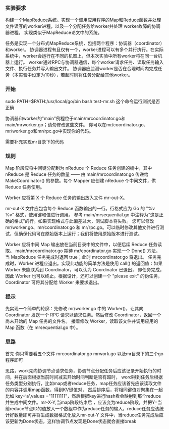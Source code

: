 ### 实验要求

构建一个MapReduce系统。实现一个调用应用程序的Map和Reduce函数并处理文件读写的worker进程，以及一个分配任务给worker并处理
worker故障的协调器进程。 实现类似于MapReduce论文中的系统。


任务是实现一个分布式MapReduce系统，包括两个程序：协调器（coordinator）和worker。
协调器进程有且仅有一个，worker进程可以有多个并行执行。在实际系统中，worker会运行在不同的机器上，但本次实验中所有worker将在同一台机器上运行。
worker通过RPC与协调器通信，每个worker请求任务、读取任务输入文件、执行任务并写入输出文件。
协调器应监测worker是否在合理时间内完成任务（本实验中设定为10秒），若超时则将任务分配给其他worker。

### 开始
sudo PATH=$PATH:/usr/local/go/bin bash test-mr.sh
这个命令运行测试是否正确


协调器和worker的"main"例程位于main/mrcoordinator.go和main/mrworker.go；请勿修改这些文件。
你可以在mr/coordinator.go、mr/worker.go和mr/rpc.go中实现你的代码。

需要补充实现mr目录下的代码


### 规则

Map 阶段应将中间键分配到为 nReduce 个 Reduce 任务创建的桶中，其中 nReduce 是 Reduce 任务的数量 ——
由 main/mrcoordinator.go 传递给 MakeCoordinator() 的参数。每个 Mapper 应创建 nReduce 个中间文件，供 Reduce 任务使用。

Worker 应将第 X 个 Reduce 任务的输出放入文件 mr-out-X。

mr-out-X 文件应包含每个 Reduce 函数输出的一行。行格式应为 Go 的 "%v %v" 格式，使用键和值进行调用。
参考 main/mrsequential.go 中注释为“这是正确的格式”的行。如果实现格式与此偏差过大，测试脚本将失败。
您可以修改 mr/worker.go、mr/coordinator.go 和 mr/rpc.go。可以临时修改其他文件进行测试，但确保代码可在原始版本上运行；我们将使用原始版本进行测试。

Worker 应将中间 Map 输出放在当前目录中的文件中，以便后续 Reduce 任务读取。
main/mrcoordinator.go 期待 mr/coordinator.go 实现一个 Done() 方法，当 MapReduce 任务完成时返回 true；此时 mrcoordinator.go 将退出。
任务完成时，Worker 进程应退出。实现此功能的简单方法是使用 call() 的返回值：如果 Worker 未能联系到 Coordinator，可以认为 Coordinator 已退出，
即任务完成，因此 Worker 也可以终止。根据设计，还可以创建一个 "please exit" 的伪任务，Coordinator 可将其分配给 Worker 来要求退出。

### 提示

先实现一个简单的轮廓：先修改 mr/worker.go 中的 Worker()，让其向 Coordinator 发送一个 RPC 请求以请求任务。然后修改 Coordinator，返回一个尚未开始的 Map 任务的文件名。
接着修改 Worker，读取该文件并调用应用的 Map 函数（在 mrsequential.go 中）。






### 思路
首先 你只需要看五个文件 mrcoordinator.go mrwork.go 以及mr目录下的三个go程序即可

思路，work先向协调节点请求任务，协调节点分配任务后应该记录开始执行的时间，并在后面根据当前时间减去开始时间判断是否有超时，
word得到任务后根据任务类型分别执行，比如map或者reduce任务，map任务应该首先应该读取文件的内容并调用map函数，得到KV键值对，
然后排序后，将相同键值对聚集在一起比如 key=‘a',values ="11111111"，然后根据key进行hash看会映射到那个reduce并生成中间文件。mr-X-Y,当map阶段结束后
，应该变为reduce阶段，并把Y=当前reduce节点ID的值放入一个数组中作为reduce任务的输入，reduce任务应该统计好数量即可并将生成数据格式化放入mr-out-Y
文件中，当reduce任务完成后应该更新为Done状态，这样协调节点发现是Done状态就会直接break







